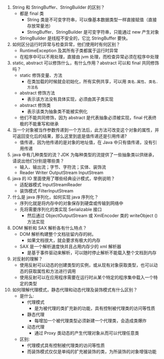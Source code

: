 1. String 和 StringBuffer、StringBuilder 的区别？
	- 都是 final 类
		- String 类是不可变字符串，可以像基本数据类型一样直接赋值（直接存放常量池）
		- StringBuffer、StringBuilder 是可变字符串，只能通过 new 产生对象	
    - StringBuilder 是线程不安全的，它比 StringBuffer 要快。
2. 如何区分运行时异常与检查异常，他们使用时有何区别？
	- RuntimeException 及其所有子类都属于运行时异常
	- 在程序中可以不用处理，直接由 jvm 处理，而检查异常必须在程序中处理
3. static, abstract 可以修饰什么，有什么作用？abstract 可以和 final 共同修饰吗？
	- static 修饰变量、方法
		- 在类加载的时候就会初始化，所有实例共享，可以用 `类名.属性`、`类名.方法名`
	- abstract 修饰方法
		- 表示该方法没有具体实现，必须由其子类实现
	- abstract 修饰类
		- 表示该类为抽象类不能被实例化
	- 他们不能共同修饰，因为 abstract 是代表抽象必须被实现，final 代表终极的不能重写和继承
4. 当一个对象被当作参数传递到一个方法后，此方法可改变这个对象的属性，并可返回变化后的结果，那么这里到底是值传递还是引用传递?
	- 值传递，因为他传递的是对象的地址值，在 Java 中只有值传递，没有引用传递
5. java 中有几种类型的流？JDK 为每种类型的流提供了一些抽象类以供继承，请说出他们分别是哪些类？
	- 输入、输出流；字节、字符流；实体、装饰流
	- Reader  Writer  OutputStream   InputStream
6. java 的 IO 里面使用了哪些经典设计模式，举例说明？
	- 适配器模式 InputStreamReader
	- 装饰模式 FilterInputStream
7. 什么是 java 序列化，如何实现 java 序列化？
	- 序列化就是将内存中的对象保存到硬盘或传输到网络中
	- 先将需要序列化的类实现 Serializable 接口
		- 然后通过 ObjectOutputStream 或 XmlEncoder 类的 writeObject ()方法实现
8. DOM 解析和 SAX 解析各有什么特点？
	- DOM 解析构建整个文档驻留内存的树。
		- 如果文档很大，就会要求有极大的内存
	- SAX 是一个解析速度快并且占用内存少的 xml 解析器
		- 是基于事件驱动来解析，可以随时停止解析不能载入整个文档到内存
9. 对反射的理解？
	- 使用反射可以动态的创建类型的实例，或从现有对象获取类型，也可以动态的获取属性和方法进行调用
	- 使用反射可以在应用程序需要在运行时从某个特定的程序集中载入一个特定的类型
10. 如何理解代理模式，静态代理和动态代理及装饰模式有什么区别？
	- 是什么: 
		- 代理模式
			- 是为被代理的类扩充新的功能，具有控制被代理类的访问等性质
		- 静态代理
			- 每增加一个被代理类型必须新建一个代理类，会造成类爆炸
		- 动态代理
			- 通过 Proxy 类动态的产生代理对象从而可以代理任意类
	- 区别:
		- 代理模式具有控制被代理类的访问等性质
		- 而装饰模式仅仅是单纯的扩充被装饰的类，为所装饰的对象增强功能